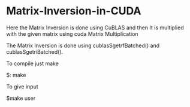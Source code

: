 # Matrix-Inversion-in-CUDA
Here the Matrix Inversion is done using CuBLAS and then It is multiplied with the given matrix using cuda Matrix Multiplication

The Matrix Inversion is done using cublasSgetrfBatched() and cublasSgetriBatched().

To compile just make

$: make

To give input

$make user
